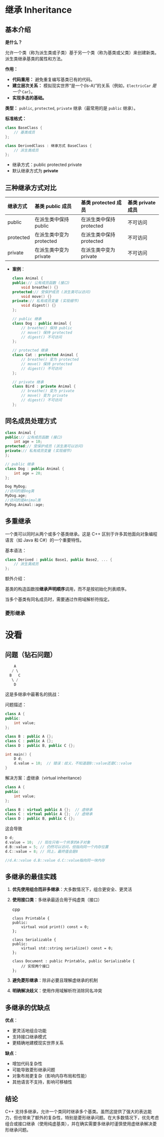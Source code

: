 # 继承 Inheritance

## 基本介绍

**是什么？**

允许一个类（称为派生类或子类）基于另一个类（称为基类或父类）来创建新类。派生类继承基类的属性和方法。

**作用：**

*   **代码重用：** 避免重复编写基类已有的代码。
*   **建立层次关系：** 模拟现实世界“是一个(Is-A)”的关系（例如，`ElectricCar` *是一个* `Car`）。
*   **实现多态的基础。**

**类型：** `public`, `protected`, `private` 继承（最常用的是 `public` 继承）。

**标准格式：**

```cpp
class BaseClass {
    // 基类成员
};

class DerivedClass : 继承方式 BaseClass {
    // 派生类成员
};
```

- 继承方式：public protected private
- 默认继承方式为 **private**

## 三种继承方式对比

| 继承方式  | 基类 public 成员         | 基类 protected 成员      | 基类 private 成员 |
| :-------- | :----------------------- | :----------------------- | :---------------- |
| public    | 在派生类中保持 public    | 在派生类中保持 protected | 不可访问          |
| protected | 在派生类中变为 protected | 在派生类中保持 protected | 不可访问          |
| private   | 在派生类中变为 private   | 在派生类中变为 private   | 不可访问          |

- **案例**：

  ```cpp
  class Animal {
  public:// 公有成员函数 (接口)
      void breathe() {}
  protected:// 受保护成员 (派生类可以访问)
      void move() {}
  private:// 私有成员变量 (实现细节)
      void digest() {}
  };
  
  // public 继承
  class Dog : public Animal {
      // breathe() 保持 public
      // move() 保持 protected
      // digest() 不可访问
  };
  
  // protected 继承
  class Cat : protected Animal {
      // breathe() 变为 protected
      // move() 保持 protected
      // digest() 不可访问
  };
  
  // private 继承
  class Bird : private Animal {
      // breathe() 变为 private
      // move() 变为 private
      // digest() 不可访问
  };
  ```

## 同名成员处理方式

```cpp
class Animal {
public:// 公有成员函数 (接口)
	int age = 10;
protected:// 受保护成员 (派生类可以访问)
private:// 私有成员变量 (实现细节)
};

// public 继承
class Dog : public Animal {
	int age = 20;
};

Dog MyDog;
//访问的是Dog类
MyDog.age;
//访问的是Animal类
MyDog.Animal::age;
```

## 多重继承

一个类可以同时从两个或多个基类继承。这是 C++ 区别于许多其他面向对象编程语言（如 Java 和 C#）的一个重要特性。

基本语法：

```cpp
class Derived : public Base1, public Base2, ... {
    // 派生类成员
};
```

额外介绍：

基类的构造函数按**继承声明顺序**调用，而不是按初始化列表顺序。

当多个基类有同名成员时，需要通过作用域解析符指定。

### 菱形继承



# 没看

## 问题（钻石问题）


```cpp
    A
   / \
  B   C
   \ /
    D
```

这是多继承中最著名的挑战：

问题描述：

```cpp
class A {
public:
    int value;
};

class B : public A {};
class C : public A {};
class D : public B, public C {};

int main() {
    D d;
    d.value = 10;  // 错误：歧义，不知道是B::value还是C::value
}
```

解决方案：虚继承（virtual inheritance）

```cpp
class A {
public:
    int value;
};

class B : virtual public A {};  // 虚继承
class C : virtual public A {};  // 虚继承
class D : public B, public C {};
```

这会导致

```cpp
D d;
d.value = 10;  // 现在只有一个共享的A子对象
d.B::value = 5; // 仍然可以访问，但指向同一个内存位置
d.C::value = 8; // 同上，最终值会是8

//d.A::value d.B::value d.C::value指向同一块内存
```





## 多继承的最佳实践

1. **优先使用组合而非多继承**：大多数情况下，组合更安全、更灵活

2. **使用接口类**：多继承最适合用于纯虚类（接口）

   cpp

   ```
   class Printable {
   public:
       virtual void print() const = 0;
   };
   
   class Serializable {
   public:
       virtual std::string serialize() const = 0;
   };
   
   class Document : public Printable, public Serializable {
       // 实现两个接口
   };
   ```

3. **避免菱形继承**：除非必要且理解虚继承的机制

4. **明确解决歧义**：使用作用域解析符消除同名冲突

## 多继承的优缺点

**优点**：

- 更灵活地组合功能
- 支持接口继承模式
- 更精确地建模现实世界关系

**缺点**：

- 增加代码复杂性
- 可能导致菱形继承问题
- 对象布局更复杂（影响内存布局和性能）
- 其他语言不支持，影响可移植性

## 结论

C++ 支持多继承，允许一个类同时继承多个基类。虽然这提供了强大的表达能力，但也带来了额外的复杂性，特别是菱形继承问题。在大多数情况下，优先考虑组合或接口继承（使用纯虚基类），并在确实需要多继承时谨慎使用虚继承解决菱形继承问题。















